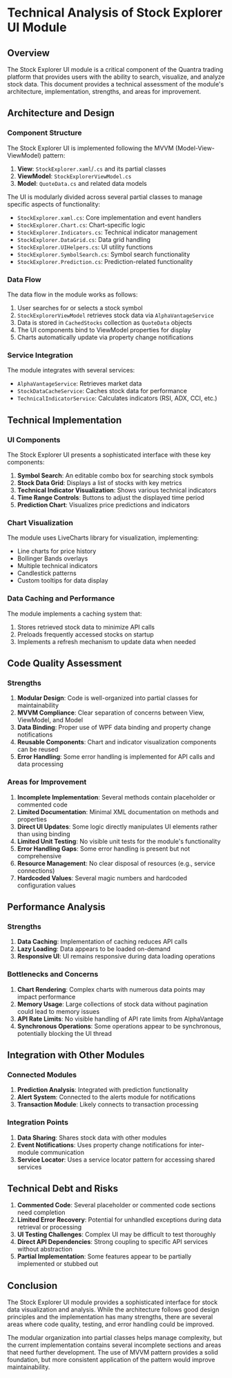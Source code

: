 # Technical Analysis of Stock Explorer UI Module

## Overview

The Stock Explorer UI module is a critical component of the Quantra trading platform that provides users with the ability to search, visualize, and analyze stock data. This document provides a technical assessment of the module's architecture, implementation, strengths, and areas for improvement.

## Architecture and Design

### Component Structure

The Stock Explorer UI is implemented following the MVVM (Model-View-ViewModel) pattern:

1. **View**: `StockExplorer.xaml`/`.cs` and its partial classes
2. **ViewModel**: `StockExplorerViewModel.cs`
3. **Model**: `QuoteData.cs` and related data models

The UI is modularly divided across several partial classes to manage specific aspects of functionality:
- `StockExplorer.xaml.cs`: Core implementation and event handlers
- `StockExplorer.Chart.cs`: Chart-specific logic
- `StockExplorer.Indicators.cs`: Technical indicator management
- `StockExplorer.DataGrid.cs`: Data grid handling
- `StockExplorer.UIHelpers.cs`: UI utility functions
- `StockExplorer.SymbolSearch.cs`: Symbol search functionality
- `StockExplorer.Prediction.cs`: Prediction-related functionality

### Data Flow

The data flow in the module works as follows:

1. User searches for or selects a stock symbol
2. `StockExplorerViewModel` retrieves stock data via `AlphaVantageService`
3. Data is stored in `CachedStocks` collection as `QuoteData` objects
4. The UI components bind to ViewModel properties for display
5. Charts automatically update via property change notifications

### Service Integration

The module integrates with several services:
- `AlphaVantageService`: Retrieves market data
- `StockDataCacheService`: Caches stock data for performance
- `TechnicalIndicatorService`: Calculates indicators (RSI, ADX, CCI, etc.)

## Technical Implementation

### UI Components

The Stock Explorer UI presents a sophisticated interface with these key components:

1. **Symbol Search**: An editable combo box for searching stock symbols
2. **Stock Data Grid**: Displays a list of stocks with key metrics
3. **Technical Indicator Visualization**: Shows various technical indicators
4. **Time Range Controls**: Buttons to adjust the displayed time period
5. **Prediction Chart**: Visualizes price predictions and indicators

### Chart Visualization

The module uses LiveCharts library for visualization, implementing:
- Line charts for price history
- Bollinger Bands overlays
- Multiple technical indicators
- Candlestick patterns
- Custom tooltips for data display

### Data Caching and Performance

The module implements a caching system that:
1. Stores retrieved stock data to minimize API calls
2. Preloads frequently accessed stocks on startup
3. Implements a refresh mechanism to update data when needed

## Code Quality Assessment

### Strengths

1. **Modular Design**: Code is well-organized into partial classes for maintainability
2. **MVVM Compliance**: Clear separation of concerns between View, ViewModel, and Model
3. **Data Binding**: Proper use of WPF data binding and property change notifications
4. **Reusable Components**: Chart and indicator visualization components can be reused
5. **Error Handling**: Some error handling is implemented for API calls and data processing

### Areas for Improvement

1. **Incomplete Implementation**: Several methods contain placeholder or commented code
2. **Limited Documentation**: Minimal XML documentation on methods and properties
3. **Direct UI Updates**: Some logic directly manipulates UI elements rather than using binding
4. **Limited Unit Testing**: No visible unit tests for the module's functionality
5. **Error Handling Gaps**: Some error handling is present but not comprehensive
6. **Resource Management**: No clear disposal of resources (e.g., service connections)
7. **Hardcoded Values**: Several magic numbers and hardcoded configuration values

## Performance Analysis

### Strengths

1. **Data Caching**: Implementation of caching reduces API calls
2. **Lazy Loading**: Data appears to be loaded on-demand
3. **Responsive UI**: UI remains responsive during data loading operations

### Bottlenecks and Concerns

1. **Chart Rendering**: Complex charts with numerous data points may impact performance
2. **Memory Usage**: Large collections of stock data without pagination could lead to memory issues
3. **API Rate Limits**: No visible handling of API rate limits from AlphaVantage
4. **Synchronous Operations**: Some operations appear to be synchronous, potentially blocking the UI thread

## Integration with Other Modules

### Connected Modules

1. **Prediction Analysis**: Integrated with prediction functionality
2. **Alert System**: Connected to the alerts module for notifications
3. **Transaction Module**: Likely connects to transaction processing

### Integration Points

1. **Data Sharing**: Shares stock data with other modules
2. **Event Notifications**: Uses property change notifications for inter-module communication
3. **Service Locator**: Uses a service locator pattern for accessing shared services

## Technical Debt and Risks

1. **Commented Code**: Several placeholder or commented code sections need completion
2. **Limited Error Recovery**: Potential for unhandled exceptions during data retrieval or processing
3. **UI Testing Challenges**: Complex UI may be difficult to test thoroughly
4. **Direct API Dependencies**: Strong coupling to specific API services without abstraction
5. **Partial Implementation**: Some features appear to be partially implemented or stubbed out

## Conclusion

The Stock Explorer UI module provides a sophisticated interface for stock data visualization and analysis. While the architecture follows good design principles and the implementation has many strengths, there are several areas where code quality, testing, and error handling could be improved.

The modular organization into partial classes helps manage complexity, but the current implementation contains several incomplete sections and areas that need further development. The use of MVVM pattern provides a solid foundation, but more consistent application of the pattern would improve maintainability.